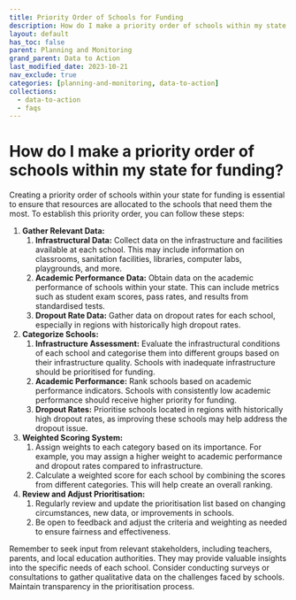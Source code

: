 ```yaml
---
title: Priority Order of Schools for Funding
description: How do I make a priority order of schools within my state for funding?
layout: default
has_toc: false
parent: Planning and Monitoring
grand_parent: Data to Action
last_modified_date: 2023-10-21
nav_exclude: true
categories: [planning-and-monitoring, data-to-action]
collections:
  - data-to-action
  - faqs
---
```


# How do I make a priority order of schools within my state for funding?

Creating a priority order of schools within your state for funding is essential to ensure that resources are allocated to the schools that need them the most. To establish this priority order, you can follow these steps:

1. **Gather Relevant Data:**
    1. **Infrastructural Data:** Collect data on the infrastructure and facilities available at each school. This may include information on classrooms, sanitation facilities, libraries, computer labs, playgrounds, and more.
    2. **Academic Performance Data:** Obtain data on the academic performance of schools within your state. This can include metrics such as student exam scores, pass rates, and results from standardised tests.
    3. **Dropout Rate Data:** Gather data on dropout rates for each school, especially in regions with historically high dropout rates.
2. **Categorize Schools:**
    1. **Infrastructure Assessment:** Evaluate the infrastructural conditions of each school and categorise them into different groups based on their infrastructure quality. Schools with inadequate infrastructure should be prioritised for funding.
    2. **Academic Performance:** Rank schools based on academic performance indicators. Schools with consistently low academic performance should receive higher priority for funding.
    3. **Dropout Rates:** Prioritise schools located in regions with historically high dropout rates, as improving these schools may help address the dropout issue.
3. **Weighted Scoring System:**
    1. Assign weights to each category based on its importance. For example, you may assign a higher weight to academic performance and dropout rates compared to infrastructure.
    2. Calculate a weighted score for each school by combining the scores from different categories. This will help create an overall ranking.
4. **Review and Adjust Prioritisation:**
    1. Regularly review and update the prioritisation list based on changing circumstances, new data, or improvements in schools.
    2. Be open to feedback and adjust the criteria and weighting as needed to ensure fairness and effectiveness.

Remember to seek input from relevant stakeholders, including teachers, parents, and local education authorities. They may provide valuable insights into the specific needs of each school. Consider conducting surveys or consultations to gather qualitative data on the challenges faced by schools. Maintain transparency in the prioritisation process.
